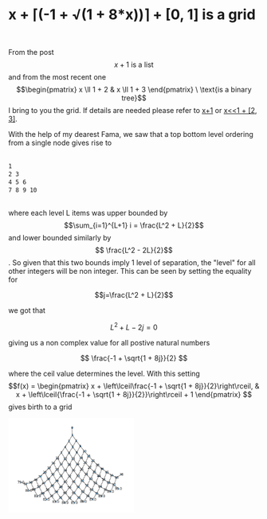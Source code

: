 # x + ⌈(-1 + √(1 + 8*x))⌉ + [0, 1] is a grid

<script src="https://cdn.jsdelivr.net/npm/mathjax@3.2.2/es5/tex-mml-chtml.js"></script>

<br>

From the post $$x + 1 \ \text{is a list}$$ and from the most recent one $$\begin{pmatrix} x \ll 1 + 2 & x \ll 1 + 3 \end{pmatrix} \ \text{is a binary tree}$$ I bring to you the grid. If details are needed please refer to [x+1](https://ivanbelenky.com/articles/x+1%20is%20a%20list) or [x<<1 + [2, 3]](https://ivanbelenky.com/articles/x%3C%3C1%20+%202,%20x%3C%3C2%20+%203).


With the help of my dearest Fama, we saw that a top bottom level ordering from a single node gives rise to

<pre>
  <code>
1
2 3
4 5 6
7 8 9 10
  </code>
</pre>


where each level L items was upper bounded by $$\sum_{i=1}^{L+1} i = \frac{L^2 + L}{2}$$ and lower bounded similarly by $$ \frac{L^2 - 2L}{2}$$. So given that this two bounds imply 1 level of separation, the "level" for all other integers will be non integer. This can be seen by setting the equality for

$$j=\frac{L^2 + L}{2}$$

we got that

$$
L^2+L-2j = 0
$$

giving us a non complex value for all postive natural numbers

$$
\frac{-1 + \sqrt{1 + 8j}}{2}
$$

where the ceil value determines the level. With this setting $$f(x) = \begin{pmatrix} x + \left\lceil\frac{-1 + \sqrt{1 + 8j}}{2}\right\rceil, & x + \left\lceil{\frac{-1 + \sqrt{1 + 8j}}{2}}\right\rceil + 1 \end{pmatrix} $$ gives birth to a grid

<img style="width:50%;height:50%;justify-content:center"  src="https://github.com/ivanbelenky/brief/blob/master/assets/grid.png?raw=true"/>
